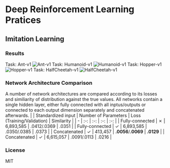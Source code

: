 # Deep Reinforcement Learning Pratices

## Imitation Learning

### Results
Task: Ant-v1
![Ant-v1](https://github.com/ywchan2005/deep-reinforcement-learning-pratices/raw/master/imitation-learning/Ant-v1.gif)
Task: Humanoid-v1
![Humanoid-v1](https://github.com/ywchan2005/deep-reinforcement-learning-pratices/raw/master/imitation-learning/Humanoid-v1.gif)
Task: Hopper-v1
![Hopper-v1](https://github.com/ywchan2005/deep-reinforcement-learning-pratices/raw/master/imitation-learning/Hopper-v1.gif)
Task: HalfCheetah-v1
![HalfCheetah-v1](https://github.com/ywchan2005/deep-reinforcement-learning-pratices/raw/master/imitation-learning/HalfCheetah-v1.gif)

### Network Architecture Comparison
A number of network architectures are compared according to its losses and similiarity of distribution against the true values. All networks contain a single hidden layer, either fully connected with all inptus/outputs or connected to each output dimension separately and concatenated afterwards.
| | Standardized input | Number of Parameters | Loss (Training/Validation) | Similarity |
| - | :-: | :-: | :-: | :-: |
| Fully-connected | ✗ | 6,893,585 | .0412/.0369 | .0351 |
| Fully-connected | ✓ | 6,893,585 | .0350/.0385 | .0373 |
| Concatenated | ✓ | 413,457 | **.0056**/**.0069** | **.0129** |
| Concatenated | ✓ | 6,615,057 | .0091/.0113 | .0216 |

### License
MIT

